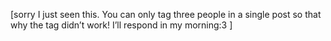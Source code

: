 [sorry I just seen this. You can only tag three people in a single post so that why the tag didn’t work! I’ll respond in my morning:3 ]